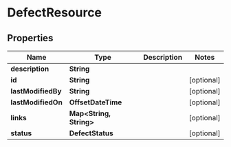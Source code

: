 

# DefectResource


## Properties

Name | Type | Description | Notes
------------ | ------------- | ------------- | -------------
**description** | **String** |  | 
**id** | **String** |  |  [optional]
**lastModifiedBy** | **String** |  |  [optional]
**lastModifiedOn** | **OffsetDateTime** |  |  [optional]
**links** | **Map&lt;String, String&gt;** |  |  [optional]
**status** | **DefectStatus** |  |  [optional]



